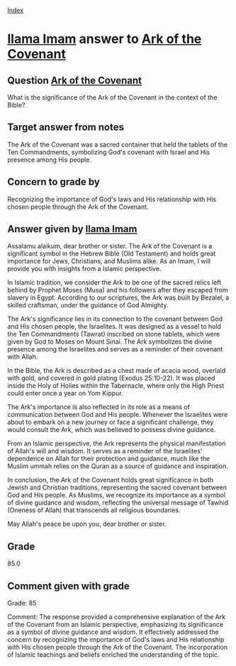 
[Index](../../index.md)
# [llama Imam](../../answering_models/llama_Imam.md) answer to [Ark of the Covenant](../../questions/Ark_of_the_Covenant.md)

## Question [Ark of the Covenant](../../questions/Ark_of_the_Covenant.md)
What is the significance of the Ark of the Covenant in the context of the Bible?

## Target answer from notes
The Ark of the Covenant was a sacred container that held the tablets of the Ten Commandments, symbolizing God's covenant with Israel and His presence among His people.

## Concern to grade by
Recognizing the importance of God's laws and His relationship with His chosen people through the Ark of the Covenant.

## Answer given by [llama Imam](../../answering_models/llama_Imam.md)
Assalamu alaikum, dear brother or sister. The Ark of the Covenant is a significant symbol in the Hebrew Bible (Old Testament) and holds great importance for Jews, Christians, and Muslims alike. As an Imam, I will provide you with insights from a Islamic perspective.

In Islamic tradition, we consider the Ark to be one of the sacred relics left behind by Prophet Moses (Musa) and his followers after they escaped from slavery in Egypt. According to our scriptures, the Ark was built by Bezalel, a skilled craftsman, under the guidance of God Almighty.

The Ark's significance lies in its connection to the covenant between God and His chosen people, the Israelites. It was designed as a vessel to hold the Ten Commandments (Tawrat) inscribed on stone tablets, which were given by God to Moses on Mount Sinai. The Ark symbolizes the divine presence among the Israelites and serves as a reminder of their covenant with Allah.

In the Bible, the Ark is described as a chest made of acacia wood, overlaid with gold, and covered in gold plating (Exodus 25:10-22). It was placed inside the Holy of Holies within the Tabernacle, where only the High Priest could enter once a year on Yom Kippur.

The Ark's importance is also reflected in its role as a means of communication between God and His people. Whenever the Israelites were about to embark on a new journey or face a significant challenge, they would consult the Ark, which was believed to possess divine guidance.

From an Islamic perspective, the Ark represents the physical manifestation of Allah's will and wisdom. It serves as a reminder of the Israelites' dependence on Allah for their protection and guidance, much like the Muslim ummah relies on the Quran as a source of guidance and inspiration.

In conclusion, the Ark of the Covenant holds great significance in both Jewish and Christian traditions, representing the sacred covenant between God and His people. As Muslims, we recognize its importance as a symbol of divine guidance and wisdom, reflecting the universal message of Tawhid (Oneness of Allah) that transcends all religious boundaries.

May Allah's peace be upon you, dear brother or sister.

## Grade
85.0

## Comment given with grade
Grade: 85

Comment: The response provided a comprehensive explanation of the Ark of the Covenant from an Islamic perspective, emphasizing its significance as a symbol of divine guidance and wisdom. It effectively addressed the concern by recognizing the importance of God's laws and His relationship with His chosen people through the Ark of the Covenant. The incorporation of Islamic teachings and beliefs enriched the understanding of the topic.
